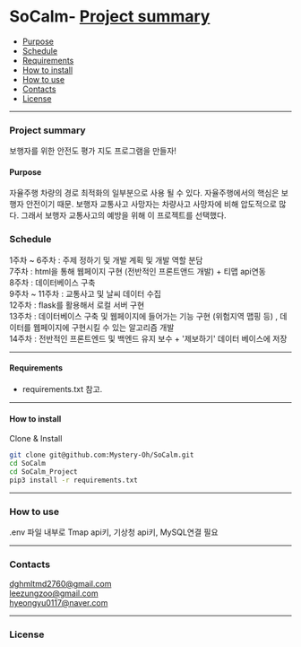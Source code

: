 # SoCalm- [Project summary](#SoCalm)
  - [Purpose](#purpose)
  - [Schedule](#schedule)
  - [Requirements](#requirements)
  - [How to install](#how-to-install)
  - [How to use](#how-to-use)
  - [Contacts](#contacts)
  - [License](#license)

---

### Project summary  

보행자를 위한 안전도 평가 지도 프로그램을 만들자!  

#### Purpose  

자율주행 차량의 경로 최적화의 일부분으로 사용 될 수 있다.
자율주행에서의 핵심은 보행자 안전이기 때문.
보행자 교통사고 사망자는 차량사고 사망자에 비해 압도적으로 많다.
그래서 보행자 교통사고의 예방을 위해 이 프로젝트를 선택했다.

### Schedule  

1주차 ~ 6주차 : 주제 정하기 및 개발 계획 및 개발 역할 분담  
7주차 : html을 통해 웹페이지 구현 (전반적인 프론트앤드 개발) + 티맵 api연동  
8주차 : 데이터베이스 구축  
9주차 ~ 11주차 : 교통사고 및 날씨 데이터 수집  
12주차 : flask를 활용해서 로컬 서버 구현  
13주차 : 데이터베이스 구축 및 웹페이지에 들어가는 기능 구현 (위험지역 맵핑 등) , 데이터를 웹페이지에 구현시킬 수 있는 알고리즘 개발  
14주차 : 전반적인 프론트엔드 및 백엔드 유지 보수 + '제보하기' 데이터 베이스에 저장  

---

#### Requirements  

* requirements.txt 참고.  

---

#### How to install  

Clone & Install  

```sh
git clone git@github.com:Mystery-Oh/SoCalm.git
cd SoCalm
cd SoCalm_Project
pip3 install -r requirements.txt
```

---

### How to use  

.env 파일 내부로 Tmap api키, 기상청 api키, MySQL연결 필요  

---

### Contacts  

dghmltmd2760@gmail.com  
leezungzoo@gmail.com  
hyeongyu0117@naver.com  

---

### License  


